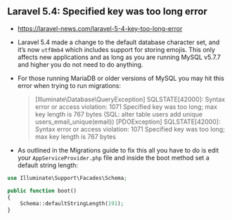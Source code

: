 ## Laravel 5.4: Specified key was too long error
* https://laravel-news.com/laravel-5-4-key-too-long-error

* Laravel 5.4 made a change to the default database character set, and it’s now `utf8mb4` which includes support for storing emojis. This only affects new applications and as long as you are running MySQL v5.7.7 and higher you do not need to do anything.

* For those running MariaDB or older versions of MySQL you may hit this error when trying to run migrations:
    > [Illuminate\Database\QueryException]
    > SQLSTATE[42000]: Syntax error or access violation: 1071 Specified key was too long; max key length is 767 bytes (SQL: alter table users add unique users_email_unique(email))
    > [PDOException]
    > SQLSTATE[42000]: Syntax error or access violation: 1071 Specified key was too long; max key length is 767 bytes

* As outlined in the Migrations guide to fix this all you have to do is edit your `AppServiceProvider.php` file and inside the boot method set a default string length:
```php
use Illuminate\Support\Facades\Schema;

public function boot()
{
    Schema::defaultStringLength(191);
}
```
